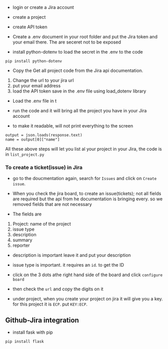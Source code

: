 -  login or create a Jira account

- create a project

- create API token 

- Create a .env document in your root folder and put the Jira token and your email there. The are seceret not to be exposed

- install python-dotenv to load the secret in the .env to the code 

```
pip install python-dotenv
```

- Copy the Get all project code from the Jira api documentation. 
1. Change the url to your jira url
2. put your email address
3. load the API token save in the .env file using load_dotenv library

- Load the .env file in t

- run the code and it will bring all the project you have in your Jira account 

- to make it readable, will not print everything to the screen

```
output = json.loads(response.text)
name = output[0]["name"]
```

All these above steps will let you list al your project in your Jira, the code is in `list_project.py`

### To create a ticket(issue) in Jira
- go to the doucmentation again, search for `Issues` and click on `Create issue`. 

- When you check the jira board, to create an issue(tickets); not all fields are required but the api from he documentation is bringing every. so we removed fields that are not necessary

- The fields are
1. Project: name of the project
2. issue type
3. description
4. summary
5. reporter 

- description is important leave it and put your description
- issue type is important. it requires an `id`. to get the ID
 - click on the 3 dots athe right hand side of the board and click `configure board`

 - then check the `url` and copy the digits on it

- under project, when you create your project on jira it will give you a key. for this project it is `ECP`. put `KEY:ECP`.

## Github-Jira integration
- install fask with pip
```
pip install flask
```